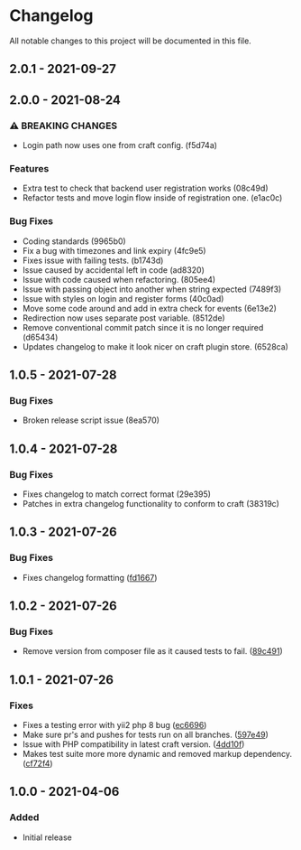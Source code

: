 <!--- BEGIN HEADER -->
# Changelog

All notable changes to this project will be documented in this file.
<!--- END HEADER -->

## 2.0.1 - 2021-09-27
## 2.0.0 - 2021-08-24
### ⚠ BREAKING CHANGES

* Login path now uses one from craft config. (f5d74a)

### Features

* Extra test to check that backend user registration works (08c49d)
* Refactor tests and move login flow inside of registration one. (e1ac0c)

### Bug Fixes

* Coding standards (9965b0)
* Fix a bug with timezones and link expiry (4fc9e5)
* Fixes issue with failing tests. (b1743d)
* Issue caused by accidental left in code (ad8320)
* Issue with code caused when refactoring. (805ee4)
* Issue with passing object into another when string expected (7489f3)
* Issue with styles on login and register forms (40c0ad)
* Move some code around and add in extra check for events (6e13e2)
* Redirection now uses separate post variable. (8512de)
* Remove conventional commit patch since it is no longer required (d65434)
* Updates changelog to make it look nicer on craft plugin store. (6528ca)

## 1.0.5 - 2021-07-28
### Bug Fixes

* Broken release script issue (8ea570)

## 1.0.4 - 2021-07-28


### Bug Fixes

* Fixes changelog to match correct format (29e395)
* Patches in extra changelog functionality to conform to craft (38319c)

## 1.0.3 - 2021-07-26


### Bug Fixes

* Fixes changelog formatting ([fd1667](https://github.com/creode/magic-login/commit/fd16673682a133abb3d15ed11b5795cf7cff119b))

## 1.0.2 - 2021-07-26


### Bug Fixes

* Remove version from composer file as it caused tests to fail. ([89c491](https://github.com/creode/magic-login/commit/89c4915accc77d9164a370417883b6c87d651545))

## 1.0.1 - 2021-07-26


### Fixes

* Fixes a testing error with yii2 php 8 bug ([ec6696](git@github.com:creode/magic-login/commit/ec669692d7234f27f72c4e34df5e7abfc8882315))
* Make sure pr's and pushes for tests run on all branches. ([597e49](git@github.com:creode/magic-login/commit/597e490aaf87aa7f999f259cb74593d18a3ebade))
* Issue with PHP compatibility in latest craft version. ([4dd10f](git@github.com:creode/magic-login/commit/4dd10f8304091e746318187ac31ae9421d8baa7e))
* Makes test suite more more dynamic and removed markup dependency. ([cf72f4](git@github.com:creode/magic-login/commit/cf72f42038f55a111ce4651365a15dab067506ac))

## 1.0.0 - 2021-04-06


### Added

* Initial release
